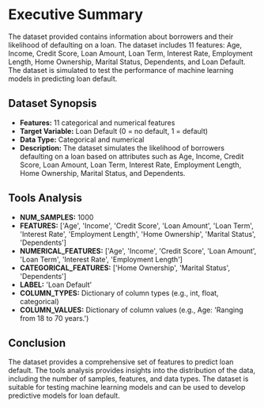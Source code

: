 **Executive Summary**
=====================

The dataset provided contains information about borrowers and their likelihood of defaulting on a loan. The dataset includes 11 features: Age, Income, Credit Score, Loan Amount, Loan Term, Interest Rate, Employment Length, Home Ownership, Marital Status, Dependents, and Loan Default. The dataset is simulated to test the performance of machine learning models in predicting loan default.

**Dataset Synopsis**
-------------------

* **Features:** 11 categorical and numerical features
* **Target Variable:** Loan Default (0 = no default, 1 = default)
* **Data Type:** Categorical and numerical
* **Description:** The dataset simulates the likelihood of borrowers defaulting on a loan based on attributes such as Age, Income, Credit Score, Loan Amount, Loan Term, Interest Rate, Employment Length, Home Ownership, Marital Status, and Dependents.

**Tools Analysis**
-------------------

* **NUM_SAMPLES:** 1000
* **FEATURES:** ['Age', 'Income', 'Credit Score', 'Loan Amount', 'Loan Term', 'Interest Rate', 'Employment Length', 'Home Ownership', 'Marital Status', 'Dependents']
* **NUMERICAL_FEATURES:** ['Age', 'Income', 'Credit Score', 'Loan Amount', 'Loan Term', 'Interest Rate', 'Employment Length']
* **CATEGORICAL_FEATURES:** ['Home Ownership', 'Marital Status', 'Dependents']
* **LABEL:** 'Loan Default'
* **COLUMN_TYPES:** Dictionary of column types (e.g., int, float, categorical)
* **COLUMN_VALUES:** Dictionary of column values (e.g., Age: 'Ranging from 18 to 70 years.')

**Conclusion**
----------

The dataset provides a comprehensive set of features to predict loan default. The tools analysis provides insights into the distribution of the data, including the number of samples, features, and data types. The dataset is suitable for testing machine learning models and can be used to develop predictive models for loan default.